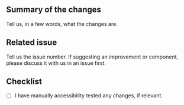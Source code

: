 <!-- 🙏 Thank you for your contribution, it is greatly appreciated! -->

## Summary of the changes

Tell us, in a few words, what the changes are.

## Related issue

Tell us the issue number. If suggesting an improvement or component, please discuss it with us in an issue first.

## Checklist

- [ ] I have manually accessibility tested any changes, if relevant.
